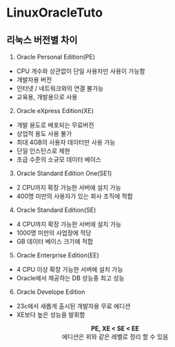 # LinuxOracleTuto
## 리눅스 버전별 차이
1. Oracle Personal Edition(PE)

- CPU 개수와 상관없이 단일 사용자만 사용이 가능함
- 개발자용 버전
- 인터넷 / 네트워크와의 연결 불가능
- 교육용, 개발용으로 사용


2. Oracle eXpress Edition(XE)

- 개발 용도로 배포되는 무료버전
- 상업적 용도 사용 불가
- 최대 4GB의 사용자 데이터만 사용 가능
- 단일 인스턴스로 제한
- 초급 수준의 소규모 데이터 베이스


3. Oracle Standard Edition One(SE1)

- 2 CPU까지 확장 가능한 서버에 설치 가능
- 400명 미만의 사용자가 있는 회사 조직에 적합


4. Oracle Standard Edition(SE)

- 4 CPU까지 확장 가능한 서버에 설치 가능
- 1000명 미만의 사업장에 적당
- GB 데이터 베이스 크기에 적합


5. Oracle Enterprise Edition(EE)

- 4 CPU 이상 확장 가능한 서버에 설치 가능
- Oracle에서 제공하는 DB 성능중 최고 성능

6. Oracle Develope Edition

- 23c에서 새롭게 출시된 개발자용 무료 에디션
- XE보다 높은 성능을 발휘함

<div align="center">
  <b> PE, XE < SE < EE </b><br>
  에디션은 위와 같은 레벨로 정리 할 수 있음
</div>
